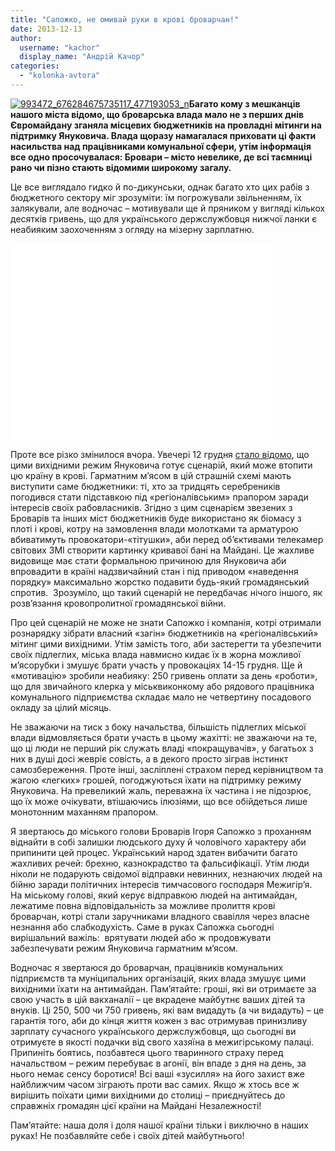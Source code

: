 ```yaml
---
title: "Сапожко, не омивай руки в крові броварчан!"
date: 2013-12-13
author: 
  username: "kachor"
  display_name: "Андрій Качор"
categories: 
  - "kolonka-avtora"
---
```


[![993472_676284675735117_477193053_n](https://mpz.brovary.org/wp-content/uploads/2013/12/993472_676284675735117_477193053_n.jpg)](https://mpz.brovary.org/wp-content/uploads/2013/12/993472_676284675735117_477193053_n.jpg)**Багато кому з мешканців нашого міста відомо, що броварська влада мало не з перших днів Євромайдану зганяла місцевих бюджетників на провладні мітинги на підтримку Януковича. Влада щоразу намагалася приховати ці факти насильства над працівниками комунальної сфери, утім інформація все одно просочувалася: Бровари – місто невелике, де всі таємниці рано чи пізно стають відомими широкому загалу.**  

Це все виглядало гидко й по-дикунськи, однак багато хто цих рабів з бюджетного сектору міг зрозуміти: їм погрожували звільненням, їх залякували, але водночас – мотивували ще й пряником у вигляді кількох десятків гривень, що для українського держслужбовця нижчої ланки є неабияким заохоченням з огляду на мізерну зарплатню.

<iframe src="//www.youtube.com/embed/RkWlS6urIQA" height="315" width="420" allowfullscreen frameborder="0"></iframe>

Проте все різко змінилося вчора. Увечері 12 грудня [стало відомо](http://www.pravda.com.ua/news/2013/12/12/7006585/), що цими вихідними режим Януковича готує сценарій, який може втопити цю країну в крові. Гарматним м’ясом в цій страшній схемі мають виступити саме бюджетники: ті, хто за тридцять серебреників погодився стати підставкою під «регіоналівським» прапором заради інтересів своїх рабовласників. Згідно з цим сценарієм звезених з Броварів та інших міст бюджетників буде використано як біомасу з плоті і крові, котру на замовлення влади молотками та арматурою вбиватимуть провокатори-«тітушки», аби перед об’єктивами телекамер світових ЗМІ створити картинку кривавої бані на Майдані. Це жахливе видовище має стати формальною причиною для Януковича аби впровадити в країні надзвичайний стан і під приводом «наведення порядку» максимально жорстко подавити будь-який громадянський спротив.  Зрозуміло, що такий сценарій не передбачає нічого іншого, як розв’язання кровопролитної громадянської війни.

Про цей сценарій не може не знати Сапожко і компанія, котрі отримали рознарядку зібрати власний «загін» бюджетників на «регіоналівський» мітинг цими вихідними. Утім замість того, аби застерегти та убезпечити своїх підлеглих, міська влада навмисно кидає їх в жорна можливої м’ясорубки і змушує брати участь у провокаціях 14-15 грудня. Ще й «мотивацію» зробили неабияку: 250 гривень оплати за день «роботи», що для звичайного клерка у міськвиконкому або рядового працівника комунального підприємства складає мало не четвертину посадового окладу за цілий місяць.

Не зважаючи на тиск з боку начальства, більшість підлеглих міської влади відмовляється брати участь в цьому жахітті: не зважаючи на те, що ці люди не перший рік служать владі «покращувачів», у багатьох з них в душі досі жевріє совість, а в декого просто зіграв інстинкт самозбереження. Проте інші, засліплені страхом перед керівництвом та жагою «легких» грошей, погоджуються їхати на підтримку режиму Януковича. На превеликий жаль, переважна їх частина і не підозрює, що їх може очікувати, втішаючись ілюзіями, що все обійдеться лише монотонним маханням прапором.

Я звертаюсь до міського голови Броварів Ігоря Сапожко з проханням віднайти в собі залишки людського духу й чоловічого характеру аби припинити цей процес. Український народ здатен вибачити багато жахливих речей: брехню, казнокрадство та фальсифікації. Утім люди ніколи не подарують свідомої відправки невинних, незнаючих людей на бійню заради політичних інтересів тимчасового господаря Межигір’я. На міському голові, який керує відправкою людей на антимайдан, лежатиме повна відповідальність за можливе пролиття крові броварчан, котрі стали заручниками владного свавілля через власне незнання або слабкодухість. Саме в руках Сапожка сьогодні вирішальний важіль:  врятувати людей або ж продовжувати забезпечувати режим Януковича гарматним м’ясом.

Водночас я звертаюся до броварчан, працівників комунальних підприємств та муніципальних організацій, яких влада змушує цими вихідними їхати на антимайдан. Пам’ятайте: гроші, які ви отримаєте за свою участь в цій вакханалії – це вкрадене майбутнє ваших дітей та внуків. Ці 250, 500 чи 750 гривень, які вам видадуть (а чи видадуть) – це гарантія того, аби до кінця життя кожен з вас отримував принизливу зарплату сучасного українського держслужбовця, що сьогодні ви отримуєте в якості подачки від свого хазяїна в межигірському палаці. Припиніть боятись, позбавтеся цього тваринного страху перед начальством – режим перебуває в агонії, він впаде з дня на день, за нього немає сенсу боротися! Всі ваші «зусилля» на його захист вже найближчим часом зіграють проти вас самих. Якщо ж хтось все ж вирішить поїхати цими вихідними до столиці – приєднуйтесь до справжніх громадян цієї країни на Майдані Незалежності!

Пам’ятайте: наша доля і доля нашої країни тільки і виключно в наших руках! Не позбавляйте себе і своїх дітей майбутнього!
